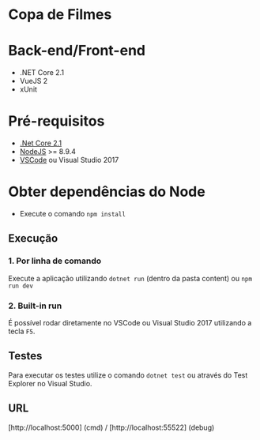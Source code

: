 # Copa de Filmes

# Back-end/Front-end
- .NET Core 2.1
- VueJS 2
- xUnit

# Pré-requisitos
 * [.Net Core 2.1](https://www.microsoft.com/net/download/windows)
 * [NodeJS](https://nodejs.org/) >= 8.9.4
 * [VSCode](https://code.visualstudio.com/) ou Visual Studio 2017
 
# Obter dependências do Node
 * Execute o comando `npm install`

## Execução

### 1. Por linha de comando
Execute a aplicação utilizando `dotnet run` (dentro da pasta content) ou `npm run dev`
 
### 2. Built-in run
É possível rodar diretamente no VSCode ou Visual Studio 2017 utilizando a tecla `F5`.

## Testes
Para executar os testes utilize o comando `dotnet test` ou através do Test Explorer no Visual Studio.

## URL
[http://localhost:5000] (cmd) / [http://localhost:55522] (debug)
